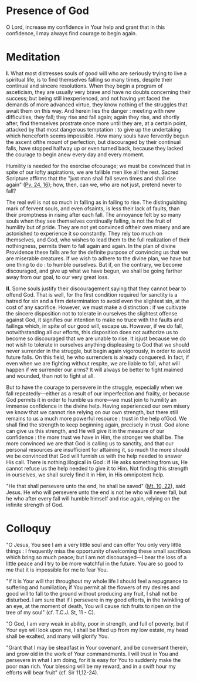 # Presence of God

O Lord, increase my confidence in Your help and grant that in this confidence, I may always find courage to begin again.

# Meditation

**I.** What most distresses souls of good will who are seriously trying to live a spiritual life, is to find themselves falling so many times, despite their continual and sincere resolutions. When they begin a program of asceticism, they are usually very brave and have no doubts concerning their success; but being still inexperienced, and not having yet faced the demands of more advanced virtue, they know nothing of the struggles that await them on this way. And herein lies the danger : meeting with new difficulties, they fall; they rise and fall again; again they rise, and shortly after, find themselves prostrate once more until they are, at a certain point, attacked by that most dangerous temptation : to give up the undertaking which henceforth seems impossible. How many souls have fervently begun the ascent ofthe mount of perfection, but discouraged by their continual falls, have stopped halfway up or even turned back, because they lacked the courage to begin anew every day and every moment.

Humility is needed for the exercise ofcourage; we must be convinced that in spite of our lofty aspirations, we are fallible men like all the rest. Sacred Scripture affirms that the "just man shall fall seven times and shall rise again" ([Pv. 24, 16](https://vulgata.online/bible/Pv.24?ed=DR2&vfn=DR2.Pv.24.16:vs)); how, then, can we, who are not just, pretend never to fall?

The real evil is not so much in falling as in failing to rise. The distinguishing mark of fervent souls, and even ofsaints, is less their lack of faults, than their promptness in rising after each fall. The annoyance felt by so many souls when they see themselves continually falling, is not the fruit of humility but of pride. They are not yet convinced oftheir own misery and are astonished to experience it so constantly. They rely too much on themselves, and God, who wishes to lead them to the full realization of their nothingness, permits them to fall again and again. In the plan of divine Providence these falls are for the definite purpose of convincing us that we are miserable creatures. If we wish to adhere to the divine plan, we have but one thing to do : to humble ourselves. But if, on the contrary, we become discouraged, and give up what we have begun, we shall be going farther away from our goal, to our very great loss.

**II.** Some souls justify their discouragement saying that they cannot bear to offend God. That is well, for the first condition required for sanctity is a hatred for sin and a firm determination to avoid even the slightest sin, at the cost of any sacrifice. However, we must make a distinction : if we cultivate the sincere disposition not to tolerate in ourselves the slightest offense against God, it signifies our intention to make no truce with the faults and failings which, in spite of our good will, escape us. However, if we do fall, notwithstanding all our efforts, this disposition does not authorize us to become so discouraged that we are unable to rise. It isjust because we do not wish to tolerate in ourselves anything displeasing to God that we should never surrender in the struggle, but begin again vigorously, in order to avoid future falls. On this field, he who surrenders is already conquered. In fact, if even when we are fighting without respite, we are liable to fall, what will happen if we surrender our arms? It will always be better to fight maimed and wounded, than not to fight at all.

But to have the courage to persevere in the struggle, especially when we fall repeatedly—either as a result of our imperfection and frailty, or because God permits it in order to humble us more—we must join to humility an immense confidence in the divine help. Having experienced our own misery we know that we cannot rise relying on our own strength, but there still remains to us a much more powerful resource : trust in the help ofGod. We shall find the strength to keep beginning again, precisely in trust. God alone can give us this strength, and He will give it in the measure of our confidence : the more trust we have in Him, the stronger we shall be. The more convinced we are that God is calling us to sanctity, and that our personal resources are insufficient for attaining it, so much the more should we be convinced that God will furnish us with the help needed to answer His call. There is nothing illogical in God : if He asks something from us, He cannot refuse us the help needed to give it to Him. Not finding this strength in ourselves, we shall surely find it in Him, in His omnipotent help.

"He that shall persevere unto the end, he shall be saved" ([Mt. 10, 22](https://vulgata.online/bible/Mt.10?ed=DR2&vfn=DR2.Mt.10.22:vs)), said Jesus. He who will persevere unto the end is not he who will never fall, but he who after every fall will humble himself and rise again, relying on the infinite strength of God.

# Colloquy

"O Jesus, You see I am a very little soul and can offer You only very little things : I frequently miss the opportunity ofwelcoming these small sacrifices which bring so much peace; but I am not discouraged—I bear the loss of a little peace and I try to be more watchful in the future. You are so good to me that it is impossible for me to fear You.

"If it is Your will that throughout my whole life I should feel a repugnance to suffering and humiliation; if You permit all the flowers of my desires and good will to fall to the ground without producing any fruit, I shall not be disturbed. I am sure that if I persevere in my good efforts, in the twinkling of an eye, at the moment of death, You will cause rich fruits to ripen on the tree of my soul" (cf. T.C.J. St, 11 - C).

"O God, I am very weak in ability, poor in strength, and full of poverty, but if Your eye will look upon me, I shall be lifted up from my low estate, my head shall be exalted, and many will glorify You.

"Grant that I may be steadfast in Your covenant, and be conversant therein, and grow old in the work of Your commandments. I will trust in You and persevere in what I am doing, for it is easy for You to suddenly make the poor man rich. Your blessing will be my reward, and in a swift hour my efforts will bear fruit" (cf. Sir 11,12-24).
